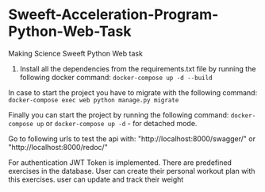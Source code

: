 # Sweeft-Acceleration-Program-Python-Web-Task
Making Science Sweeft Python Web task

1. Install all the dependencies from the requirements.txt file by running the following docker command: `docker-compose up -d --build`

In case to start the project you have to migrate with the following command:
`docker-compose exec web python manage.py migrate`

Finally you can start the project by running the following command: `docker-compose up` or `docker-compose up -d` - for detached mode.

Go to following urls to test the api with: "http://localhost:8000/swagger/" or "http://localhost:8000/redoc/"

For authentication JWT Token is implemented.
There are predefined exercises in the database. User can create their personal workout plan with this exercises. 
user can update and track their weight


